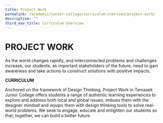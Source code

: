 ```yaml
---
title: Project Work
permalink: /academic/junior-college/curriculum-overview/project-work/
description: ""
third_nav_title: Curriculum Overview
---
```

# PROJECT WORK

As the world changes rapidly, and interconnected problems and challenges increase, our students, as important stakeholders of the future, need to gain awareness and take actions to construct solutions with positive impacts.

  

**CURRICULUM**

Anchored on the framework of Design Thinking, Project Work in Temasek Junior College offers students a range of authentic learning experiences to explore and address both local and global issues, imbues them with the designer mindset and equips them with design thinking tools to solve real-world problems. We seek to engage, educate and enlighten our students so that, together, we can build a better future.